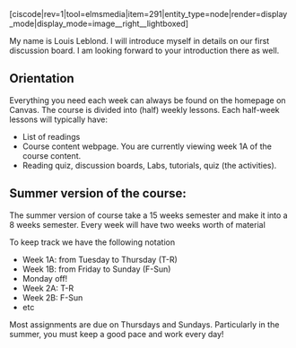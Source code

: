 <div style="max-width:500px;">
  [ciscode|rev=1|tool=elmsmedia|item=291|entity_type=node|render=display_mode|display_mode=image__right__lightboxed]
</div>

My name is Louis Leblond. I will introduce myself in details on our first discussion board. I am looking forward to your introduction there as well. 


## Orientation
Everything you need each week can always be found on the homepage on Canvas. The course is divided into (half) weekly lessons. Each half-week lessons will typically have: 

* List of readings
* Course content webpage. You are currently viewing week 1A of the course content.
* Reading quiz, discussion boards, Labs, tutorials, quiz (the activities). 


## Summer version of the course: 

The summer version of course take a 15 weeks semester and make it into a 8 weeks semester. Every week will have two weeks worth of material 

To keep track we have the following notation 

* Week 1A: from Tuesday to Thursday (T-R)
* Week 1B: from Friday to Sunday (F-Sun)
* Monday off!
* Week 2A: T-R
* Week 2B: F-Sun
* etc

Most assignments are due on Thursdays and Sundays. Particularly in the summer, you must keep a good pace and work every day!